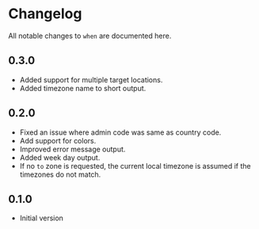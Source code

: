 # Changelog

All notable changes to `when` are documented here.

## 0.3.0

- Added support for multiple target locations.
- Added timezone name to short output.

## 0.2.0

- Fixed an issue where admin code was same as country code.
- Add support for colors.
- Improved error message output.
- Added week day output.
- If no `to` zone is requested, the current local timezone is assumed if the timezones do not match.

## 0.1.0

- Initial version
